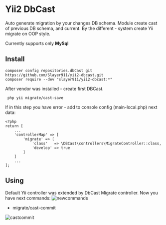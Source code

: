 Yii2 DbCast
=================
Auto generate migration by your changes DB schema.
Module create cast of previous DB schema, and current. By the different - 
system create Yii migrate on OOP style.

Currently supports only **MySql**

Install
-------
```
composer config repositories.dbCast git https://github.com/Slayer911/yii2-dbcast.git
composer require --dev "slayer911/yii2-dbcast:*"
```
After vendor was installed - create first DBCast.
```
 php yii migrate/cast-save
```
If in this step you have error - add to console config (main-local.php) next data:
```$xslt
<?php
return [
    ...
    'controllerMap' => [
        'migrate' => [
            'class'   => \DBCast\controllers\MigrateController::class,
            'develop' => true
        ]
    ]
    ...
];

```


Using
------
Default Yii controller was extended by DbCast Migrate controller.
Now you have next commands:
![newcommands](https://user-images.githubusercontent.com/9704032/28248769-cc5c1cc4-6a52-11e7-825c-a1ff07e44eeb.jpg)
* migrate/cast-commit

![castcommit](https://user-images.githubusercontent.com/9704032/28248770-cc5d09b8-6a52-11e7-9575-52d18ee98aab.jpg) 
